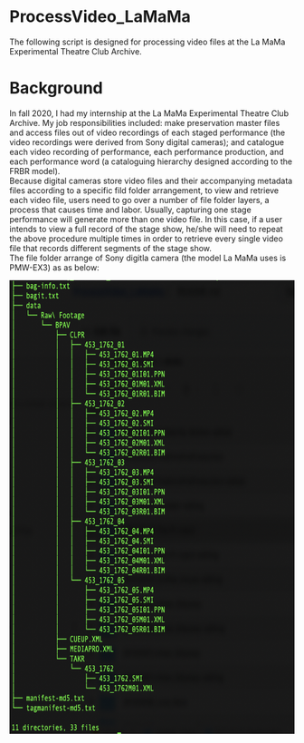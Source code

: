 # ProcessVideo_LaMaMa
The following script is designed for processing video files at the La MaMa Experimental Theatre Club Archive.  

# Background
In fall 2020, I had my internship at the La MaMa Experimental Theatre Club Archive. My job responsibilities included: make preservation master files and access files out of video recordings of each staged performance (the video recordings were derived from Sony digital cameras); and catalogue each video recording of performance, each performance production, and each performance word (a cataloguing hierarchy designed according to the FRBR model).  
Because digital cameras store video files and their accompanying metadata files according to a specific fild folder arrangement, to view and retrieve each video file, users need to go over a number of file folder layers, a process that causes time and labor. Usually, capturing one stage performance will generate more than one video file. In this case, if a user intends to view a full record of the stage show, he/she will need to repeat the above procedure multiple times in order to retrieve every single video file that records different segments of the stage show.   
The file folder arrange of Sony digitla camera (the model La MaMa uses is PMW-EX3) as as below:  
 
<img src="tree.png" width="680" height="800" /> 

